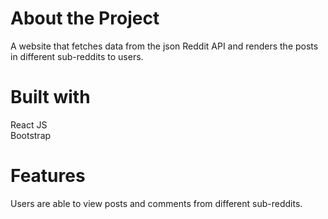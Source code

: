 # About the Project
A website that fetches data from the json Reddit API and renders the posts in different sub-reddits to users.

# Built with

React JS <br>
Bootstrap

# Features

Users are able to view posts and comments from different sub-reddits.



